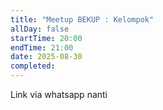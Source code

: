 ```yaml
---
title: "Meetup BEKUP : Kelompok"
allDay: false
startTime: 20:00
endTime: 21:00
date: 2025-08-30
completed:
---
```

Link via whatsapp nanti